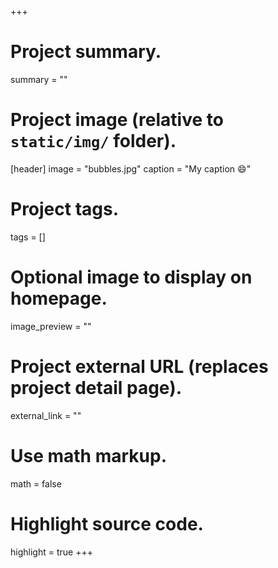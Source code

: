 +++
# Project summary.
summary = ""

# Project image (relative to `static/img/` folder).
[header]
image = "bubbles.jpg"
caption = "My caption :smile:"

# Project tags.
tags = []

# Optional image to display on homepage.
image_preview = ""

# Project external URL (replaces project detail page).
external_link = ""

# Use math markup.
math = false

# Highlight source code.
highlight = true
+++
